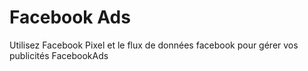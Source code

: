 # Facebook Ads

Utilisez Facebook Pixel et le flux de données facebook pour gérer vos publicités FacebookAds
